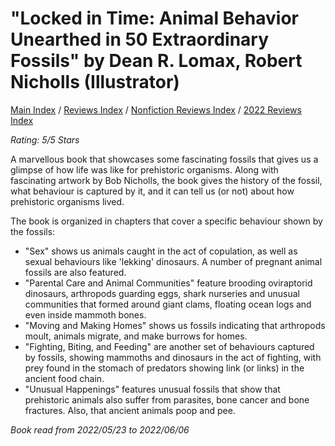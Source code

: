 # "Locked in Time: Animal Behavior Unearthed in 50 Extraordinary Fossils" by Dean R. Lomax, Robert Nicholls (Illustrator)

[Main Index](../../../README.md) / [Reviews Index](../../README.md) / [Nonfiction Reviews Index](../README.md) / [2022 Reviews Index](README.md)

*Rating: 5/5 Stars*

A marvellous book that showcases some fascinating fossils that gives us a glimpse of how life was like for prehistoric organisms. Along with fascinating artwork by Bob Nicholls, the book gives the history of the fossil, what behaviour is captured by it, and it can tell us (or not) about how prehistoric organisms lived.

The book is organized in chapters that cover a specific behaviour shown by the fossils:
- "Sex" shows us animals caught in the act of copulation, as well as sexual behaviours like 'lekking' dinosaurs. A number of pregnant animal fossils are also featured.
- "Parental Care and Animal Communities" feature brooding oviraptorid dinosaurs, arthropods guarding eggs, shark nurseries and unusual communities that formed around giant clams, floating ocean logs and even inside mammoth bones.
- "Moving and Making Homes" shows us fossils indicating that arthropods moult, animals migrate, and make burrows for homes.
- "Fighting, Biting, and Feeding" are another set of behaviours captured by fossils, showing mammoths and dinosaurs in the act of fighting, with prey found in the stomach of predators showing link (or links) in the ancient food chain.
- "Unusual Happenings" features unusual fossils that show that prehistoric animals also suffer from parasites, bone cancer and bone fractures. Also, that ancient animals poop and pee. 

*Book read from 2022/05/23 to 2022/06/06*
